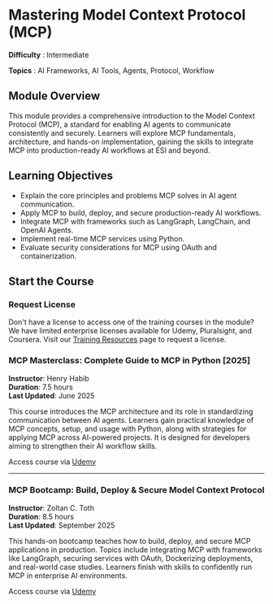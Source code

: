 # Mastering Model Context Protocol (MCP)

**Difficulty** : Intermediate  

**Topics** : AI Frameworks, AI Tools, Agents, Protocol, Workflow  

## Module Overview
This module provides a comprehensive introduction to the Model Context Protocol (MCP), a standard for enabling AI agents to communicate consistently and securely. Learners will explore MCP fundamentals, architecture, and hands-on implementation, gaining the skills to integrate MCP into production-ready AI workflows at ESI and beyond.

## Learning Objectives
- Explain the core principles and problems MCP solves in AI agent communication.  
- Apply MCP to build, deploy, and secure production-ready AI workflows.  
- Integrate MCP with frameworks such as LangGraph, LangChain, and OpenAI Agents.  
- Implement real-time MCP services using Python.  
- Evaluate security considerations for MCP using OAuth and containerization.  

## Start the Course

### Request License

Don't have a license to access one of the training courses in the module? We have limited enterprise licenses available for Udemy, Pluralsight, and Coursera. Visit our [Training Resources](https://academy.essential-soft.ai/training-resources) page to request a license.

### MCP Masterclass: Complete Guide to MCP in Python [2025]  
**Instructor**: Henry Habib  
**Duration**: 7.5 hours  
**Last Updated**: June 2025  

This course introduces the MCP architecture and its role in standardizing communication between AI agents. Learners gain practical knowledge of MCP concepts, setup, and usage with Python, along with strategies for applying MCP across AI-powered projects. It is designed for developers aiming to strengthen their AI workflow skills.  

Access course via [Udemy](https://udemy.com/course/learn-mcp-model-context-protocol-complete-guide/)  

---

### MCP Bootcamp: Build, Deploy & Secure Model Context Protocol  
**Instructor**: Zoltan C. Toth  
**Duration**: 8.5 hours  
**Last Updated**: September 2025  

This hands-on bootcamp teaches how to build, deploy, and secure MCP applications in production. Topics include integrating MCP with frameworks like LangGraph, securing services with OAuth, Dockerizing deployments, and real-world case studies. Learners finish with skills to confidently run MCP in enterprise AI environments.  

Access course via [Udemy](https://www.udemy.com/course/learn-mcp-model-context-protocol-course-and-a2a-bootcamphands-hands-on/)  
